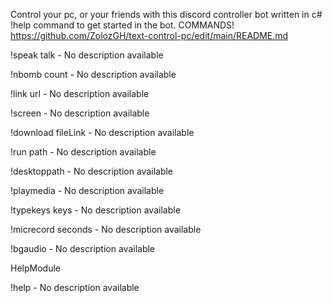 Control your pc, or your friends with this discord controller bot written in c# !help command to get started in the bot.
COMMANDS!
https://github.com/ZolozGH/text-control-pc/edit/main/README.md

!speak talk - No description available

!nbomb count - No description available

!link url - No description available

!screen  - No description available

!download fileLink - No description available

!run path - No description available

!desktoppath  - No description available

!playmedia  - No description available

!typekeys keys - No description available

!micrecord seconds - No description available

!bgaudio  - No description available

HelpModule

!help  - No description available
